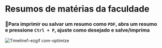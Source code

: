 # Resumos de matérias da faculdade

### 📄Para imprimir ou salvar um resumo como `PDF`, abra um resumo e pressione `Ctrl + P`, ajuste como desejado e salve/imprima

![Timeline1-ezgif com-optimize](https://github.com/user-attachments/assets/a97a4944-5b91-4a8c-a7a9-3f68aa201588)
